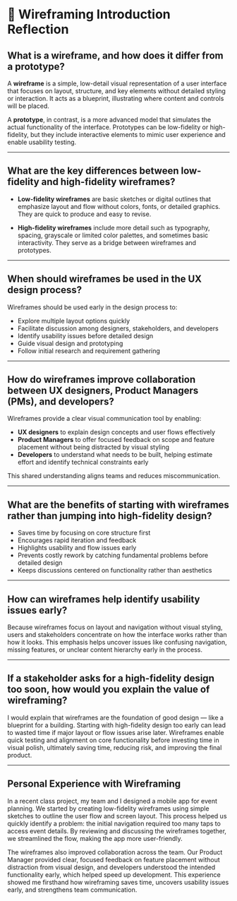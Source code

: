 # 📝 Wireframing Introduction Reflection

## What is a wireframe, and how does it differ from a prototype?

A **wireframe** is a simple, low-detail visual representation of a user interface that focuses on layout, structure, and key elements without detailed styling or interaction. It acts as a blueprint, illustrating where content and controls will be placed.

A **prototype**, in contrast, is a more advanced model that simulates the actual functionality of the interface. Prototypes can be low-fidelity or high-fidelity, but they include interactive elements to mimic user experience and enable usability testing.

---

## What are the key differences between low-fidelity and high-fidelity wireframes?

- **Low-fidelity wireframes** are basic sketches or digital outlines that emphasize layout and flow without colors, fonts, or detailed graphics. They are quick to produce and easy to revise.

- **High-fidelity wireframes** include more detail such as typography, spacing, grayscale or limited color palettes, and sometimes basic interactivity. They serve as a bridge between wireframes and prototypes.

---

## When should wireframes be used in the UX design process?

Wireframes should be used early in the design process to:

- Explore multiple layout options quickly  
- Facilitate discussion among designers, stakeholders, and developers  
- Identify usability issues before detailed design  
- Guide visual design and prototyping  
- Follow initial research and requirement gathering  

---

## How do wireframes improve collaboration between UX designers, Product Managers (PMs), and developers?

Wireframes provide a clear visual communication tool by enabling:

- **UX designers** to explain design concepts and user flows effectively  
- **Product Managers** to offer focused feedback on scope and feature placement without being distracted by visual styling  
- **Developers** to understand what needs to be built, helping estimate effort and identify technical constraints early  

This shared understanding aligns teams and reduces miscommunication.

---

## What are the benefits of starting with wireframes rather than jumping into high-fidelity design?

- Saves time by focusing on core structure first  
- Encourages rapid iteration and feedback  
- Highlights usability and flow issues early  
- Prevents costly rework by catching fundamental problems before detailed design  
- Keeps discussions centered on functionality rather than aesthetics  

---

## How can wireframes help identify usability issues early?

Because wireframes focus on layout and navigation without visual styling, users and stakeholders concentrate on how the interface works rather than how it looks. This emphasis helps uncover issues like confusing navigation, missing features, or unclear content hierarchy early in the process.

---

## If a stakeholder asks for a high-fidelity design too soon, how would you explain the value of wireframing?

I would explain that wireframes are the foundation of good design — like a blueprint for a building. Starting with high-fidelity design too early can lead to wasted time if major layout or flow issues arise later. Wireframes enable quick testing and alignment on core functionality before investing time in visual polish, ultimately saving time, reducing risk, and improving the final product.

---

## Personal Experience with Wireframing

In a recent class project, my team and I designed a mobile app for event planning. We started by creating low-fidelity wireframes using simple sketches to outline the user flow and screen layout. This process helped us quickly identify a problem: the initial navigation required too many taps to access event details. By reviewing and discussing the wireframes together, we streamlined the flow, making the app more user-friendly.

The wireframes also improved collaboration across the team. Our Product Manager provided clear, focused feedback on feature placement without distraction from visual design, and developers understood the intended functionality early, which helped speed up development. This experience showed me firsthand how wireframing saves time, uncovers usability issues early, and strengthens team communication.
